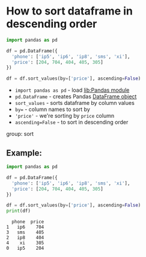 # How to sort dataframe in descending order

```python
import pandas as pd

df = pd.DataFrame({
  'phone': ['ip5', 'ip6', 'ip8', 'sms', 'xi'],
  'price': [204, 704, 404, 405, 305]
})

df = df.sort_values(by=['price'], ascending=False)
```

- `import pandas as pd` - load [lib:Pandas module](/python-pandas/how-to-install-pandas)
- `pd.DataFrame` - creates Pandas [DataFrame object](https://pandas.pydata.org/docs/reference/api/pandas.DataFrame.html)
- `sort_values` - sorts dataframe by column values
- `by=` - column names to sort by
- `'price'` - we're sorting by `price` column
- `ascending=False` - to sort in descending order

group: sort

## Example: 
```python
import pandas as pd

df = pd.DataFrame({
  'phone': ['ip5', 'ip6', 'ip8', 'sms', 'xi'],
  'price': [204, 704, 404, 405, 305]
})

df = df.sort_values(by=['price'], ascending=False)
print(df)
```
```
  phone  price
1   ip6    704
3   sms    405
2   ip8    404
4    xi    305
0   ip5    204

```

